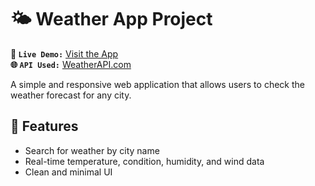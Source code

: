 # 🌤️ Weather App Project

**🔗 `Live Demo:`** [Visit the App](climadiretto.netlify.app)  
**🌐 `API Used:`** [WeatherAPI.com](https://www.weatherapi.com/)

A simple and responsive web application that allows users to check the weather forecast for any city.

## 🔧 Features
- Search for weather by city name
- Real-time temperature, condition, humidity, and wind data
- Clean and minimal UI

